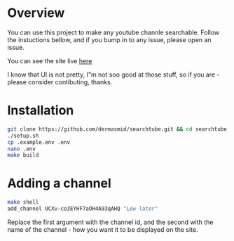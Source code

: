 # Overview
You can use this project to make any youtube channle searchable.
Follow the instuctions bellow, and if you bump in to any issue, please open an issue.

You can see the site live [here](https://searchtube.app/)

I know that UI is not pretty, I"m not soo good at those stuff, so if you are - please consider contibuting, thanks.

# Installation

```bash
git clone https://github.com/dermasmid/searchtube.git && cd searchtube
./setup.sh
cp .example.env .env
nano .env
make build
```

# Adding a channel

```bash
make shell
add_channel UCXv-co3EYHF7aOH4A93qAHQ "Lew later"
```

Replace the first argument with the channel id, and the second with the name of the channel - how you want it to be displayed on the site.

